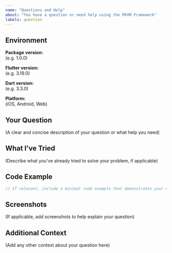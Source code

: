 ```yaml
---
name: "Questions and Help"
about: "You have a question or need help using the MVVM Framework"
labels: question
---
```


## Environment

**Package version:**<br/>
(e.g. 1.0.0)

**Flutter version:**<br/>
(e.g. 3.19.0)

**Dart version:**<br/>
(e.g. 3.3.0)

**Platform:**<br/>
(iOS, Android, Web)

## Your Question

(A clear and concise description of your question or what help you need)

## What I've Tried

(Describe what you've already tried to solve your problem, if applicable)

## Code Example

```dart
// If relevant, include a minimal code example that demonstrates your question
```

## Screenshots

(If applicable, add screenshots to help explain your question)

## Additional Context

(Add any other context about your question here)